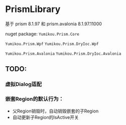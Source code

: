 # PrismLibrary

基于 prism 8.1.97 和 prism.avalonia 8.1.97.11000

nuget package:
`Yumikou.Prism.Core`

`Yumikou.Prism.Wpf`
`Yumikou.Prism.DryIoc.Wpf`

`Yumikou.Prism.Avalonia`
`Yumikou.Prism.DryIoc.Avalonia`

## TODO:

### 虚拟Dialog适配

### 嵌套Region的默认行为：
- 父Region销毁时，自动销毁嵌套的子Region
- 自动更新子Region的IsActive开关